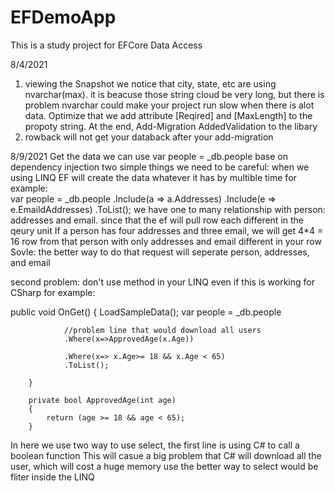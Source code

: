 # EFDemoApp
This is a study project for EFCore Data Access

8/4/2021
1. viewing the Snapshot we notice that city, state, etc are using nvarchar(max).
it is beacuse those string cloud be very long, but there is problem nvarchar could make your project run slow when there is alot data.
Optimize that we add attribute [Reqired] and [MaxLength] to the propoty string.
At the end, Add-Migration AddedValidation to the libary
2. rowback will not get your databack after your add-migration

8/9/2021
Get the data we can use var people = _db.people base on dependency injection
two simple things we need to be careful:
  when we using LINQ EF will create the data whatever it has by multible time 
  for example:  
            var people = _db.people
                .Include(a => a.Addresses)
                .Include(e => e.EmaildAddresses)
                .ToList();
  we have one to many relationship with person: addresses and email.
  since that the ef will pull row each different in the qeury unit
  If a person has four addresses and three email, we will get 4*4 = 16 row from 
  that person with only addresses and email different in your row
 Sovle: 
  the better way to do that request will seperate person, addresses, and email
 
 second problem:
 don't use method in your LINQ even if this is working for CSharp
 for example:
 
 public void OnGet()
        {
            LoadSampleData();
            var people = _db.people
            
                //problem line that would download all users
                .Where(x=>ApprovedAge(x.Age))
                
                .Where(x=> x.Age>= 18 && x.Age < 65)
                .ToList();

        }

        private bool ApprovedAge(int age)
        {
            return (age >= 18 && age < 65);
        }
  In here we use two way to use select, the first line is using C# to call a boolean function
  This will casue a big problem that C# will download all the user, which will cost a huge memory use 
  the better way to select would be fliter inside the LINQ
